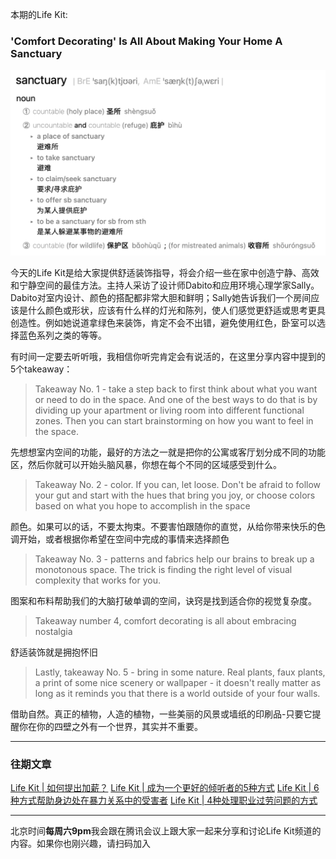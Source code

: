 本期的Life Kit:
### 'Comfort Decorating' Is All About Making Your Home A Sanctuary
![sancturay](./_image/2021-05-06-21-17-29.png)

今天的Life Kit是给大家提供舒适装饰指导，将会介绍一些在家中创造宁静、高效和宁静空间的最佳方法。主持人采访了设计师Dabito和应用环境心理学家Sally。Dabito对室内设计、颜色的搭配都非常大胆和鲜明；Sally她告诉我们一个房间应该是什么颜色或形状，应该有什么样的灯光和陈列，使人们感觉更舒适或思考更具创造性。例如她说道拿绿色来装饰，肯定不会不出错，避免使用红色，卧室可以选择蓝色系列之类的等等。 


有时间一定要去听听哦，我相信你听完肯定会有说活的，在这里分享内容中提到的5个takeaway：
>Takeaway No. 1 - take a step back to first think about what you want or need to do in the space. And one of the best ways to do that is by dividing up your apartment or living room into different functional zones. Then you can start brainstorming on how you want to feel in the space.

先想想室内空间的功能，最好的方法之一就是把你的公寓或客厅划分成不同的功能区，然后你就可以开始头脑风暴，你想在每个不同的区域感受到什么。

>Takeaway No. 2 - color. If you can, let loose. Don't be afraid to follow your gut and start with the hues that bring you joy, or choose colors based on what you hope to accomplish in the space

颜色。如果可以的话，不要太拘束。不要害怕跟随你的直觉，从给你带来快乐的色调开始，或者根据你希望在空间中完成的事情来选择颜色

>Takeaway No. 3 - patterns and fabrics help our brains to break up a monotonous space. The trick is finding the right level of visual complexity that works for you.

图案和布料帮助我们的大脑打破单调的空间，诀窍是找到适合你的视觉复杂度。

>Takeaway number 4, comfort decorating is all about embracing nostalgia

舒适装饰就是拥抱怀旧

>Lastly, takeaway No. 5 - bring in some nature. Real plants, faux plants, a print of some nice scenery or wallpaper - it doesn't really matter as long as it reminds you that there is a world outside of your four walls.

借助自然。真正的植物，人造的植物，一些美丽的风景或墙纸的印刷品-只要它提醒你在你的四壁之外有一个世界，其实并不重要。

- - - - - - - 
### 往期文章
[Life Kit | 如何提出加薪？](https://mp.weixin.qq.com/s/GkmaXjpb6vYS8vfXqSaZ_A)
[Life Kit | 成为一个更好的倾听者的5种方式](https://mp.weixin.qq.com/s/sZSnl-k-5uLrYegFwlzxHQ)
[Life Kit | 6种方式帮助身边处在暴力关系中的受害者](https://mp.weixin.qq.com/s/ObewcuoDeqwZGQM2FIqSkA)
[Life Kit | 4种处理职业过劳问题的方式](https://mp.weixin.qq.com/s/VhYMO_YB20sNmUS_nPMp3g)

- - - - - - 
北京时间**每周六9pm**我会跟在腾讯会议上跟大家一起来分享和讨论Life Kit频道的内容。如果你也刚兴趣，请扫码加入
